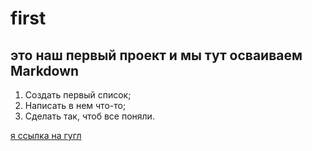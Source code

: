 # first

## это наш первый проект и мы тут осваиваем Markdown

1. Создать первый список;
2. Написать в нем что-то;
3. Сделать так, чтоб все поняли.

[я ссылка на гугл](https://yandex.ru/search/?clid=2335890-18&win=417&from=chromesearch&text=my%20it%20%D0%B0%D0%BA%D0%B0%D0%B4%D0%B5%D0%BC%D0%B8%D1%8F&lr=213)
